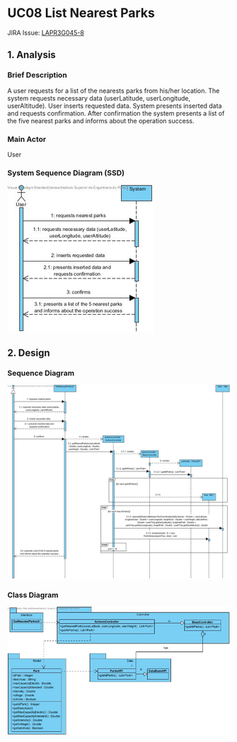 # **UC08 List Nearest Parks**

JIRA Issue: [LAPR3G045-8](https://jira.dei.isep.ipp.pt:8443/browse/LAPR3G045-8)

## **1. Analysis**

### Brief Description

A user requests for a list of the nearests parks from his/her location. The system requests necessary data (userLatitude, userLongitude, userAltitude). User inserts requested data. System presents inserted data and requests confirmation. After confirmation the system presents a list of the five nearest parks and informs about the operation success.

### Main Actor

User

### System Sequence Diagram (SSD)

![UC08-SSD.jpg](UC08-SSD.jpg)

## **2. Design**

### Sequence Diagram

![UC08-Design-Sequence.jpg](UC08-Design-Sequence.jpg)

### Class Diagram

![UC08-Design-Class.jpg](UC08-Design-Class.jpg)
